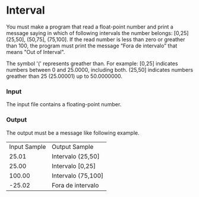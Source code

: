# Interval

You must make a program that read a float-point number and print a message saying in which of following intervals the number belongs: [0,25] (25,50], (50,75], (75,100]. If the read number is less than zero or greather than 100, the program must print the message “Fora de intervalo” that means "Out of Interval".

The symbol '(' represents greather than. For example:
[0,25] indicates numbers between 0 and 25.0000, including both.
(25,50] indicates numbers greather than 25 (25.00001) up to 50.0000000.

### Input
The input file contains a floating-point number.

### Output
The output must be a message like following example.

<table>
    <tr>
        <td>
        Input Sample
        </td>
        <td>	 
        Output Sample
        </td>
    </tr>
    <tr>
        <td>
        25.01
        </td>
        <td>
         Intervalo (25,50]
        </td>
    </tr> 
    <tr>
        <td>   
        25.00
        </td>
        <td>
        Intervalo [0,25]
        </td>
    </tr> 
    <tr>
        <td>   
        100.00
        </td>
        <td>	
        Intervalo (75,100]
        </td>
    </tr>
    <tr>
        <td>   
        -25.02
        </td>
        <td>
        Fora de intervalo
        </td>
    </tr>
       
</table>